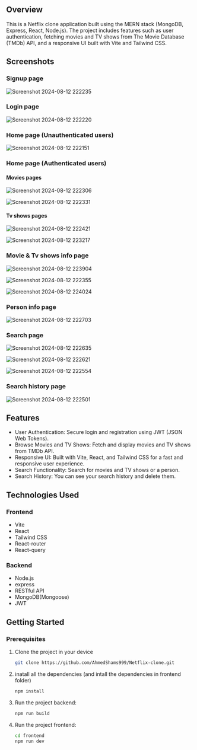 ## Overview

This is a Netflix clone application built using the MERN stack (MongoDB, Express, React, Node.js). The project includes features such as user authentication, fetching movies and TV shows from The Movie Database (TMDb) API, and a responsive UI built with Vite and Tailwind CSS.

## Screenshots

### Signup page
![Screenshot 2024-08-12 222235](https://github.com/user-attachments/assets/ee111461-b4e6-4ff0-87d0-c14d14e50973)

### Login page
![Screenshot 2024-08-12 222220](https://github.com/user-attachments/assets/e20bf12c-6243-45b9-ad30-394e55ca2119)

### Home page (Unauthenticated users)
![Screenshot 2024-08-12 222151](https://github.com/user-attachments/assets/5655f1df-0232-4c72-83ac-6c13277ceb71)

### Home page (Authenticated users)
#### Movies pages
![Screenshot 2024-08-12 222306](https://github.com/user-attachments/assets/12eb63a6-0f6c-4210-92c5-d2f96d458b37)

![Screenshot 2024-08-12 222331](https://github.com/user-attachments/assets/dc2d1738-09f8-4cc8-9bf8-eb4ca59f6a43)

#### Tv shows pages
![Screenshot 2024-08-12 222421](https://github.com/user-attachments/assets/98017196-fecb-49aa-b66e-82ed23c212e9)

![Screenshot 2024-08-12 223217](https://github.com/user-attachments/assets/46afe5fb-31ef-464e-817f-d2adde6f11fc)

### Movie & Tv shows info page
![Screenshot 2024-08-12 223904](https://github.com/user-attachments/assets/30a2f6b8-e8a5-40cf-9eb8-5a386c364d88)

![Screenshot 2024-08-12 222355](https://github.com/user-attachments/assets/af99b19d-5f48-4a95-8ff4-234cbfddbd92)

![Screenshot 2024-08-12 224024](https://github.com/user-attachments/assets/441819e3-b90f-4b8a-8b83-0cd6211832db)

### Person info page
![Screenshot 2024-08-12 222703](https://github.com/user-attachments/assets/ed7acaa9-292f-40af-b3d0-e4f397ea7ed9)

### Search page
![Screenshot 2024-08-12 222635](https://github.com/user-attachments/assets/4a5eea08-136a-4fa7-a807-e72b41069e8f)

![Screenshot 2024-08-12 222621](https://github.com/user-attachments/assets/323d2a19-d551-4076-b148-95fd6603fb79)

![Screenshot 2024-08-12 222554](https://github.com/user-attachments/assets/24ef5a22-1ef7-4241-ba7d-d363065ad9f4)

### Search history page
![Screenshot 2024-08-12 222501](https://github.com/user-attachments/assets/6a00080e-1fc7-4e23-a90e-d020b8fd126d)

## Features

- User Authentication: Secure login and registration using JWT (JSON Web Tokens).
- Browse Movies and TV Shows: Fetch and display movies and TV shows from TMDb API.
- Responsive UI: Built with Vite, React, and Tailwind CSS for a fast and responsive user experience.
- Search Functionality: Search for movies and TV shows or a person.
- Search History: You can see your search history and delete them.

## Technologies Used

### Frontend
- Vite
- React
- Tailwind CSS
- React-router
- React-query

### Backend
- Node.js
- express
- RESTful API
- MongoDB(Mongoose)
- JWT

## Getting Started

### Prerequisites
1. Clone the project in your device
   ```bash
   git clone https://github.com/AhmedShams999/Netflix-clone.git
2. inatall all the dependencies (and intall the dependencies in frontend folder)
     ```bash
   npm install
3. Run the project backend:
   ```bash
   npm run build
4. Run the project frontend:
   ```bash
   cd frontend
   npm run dev


